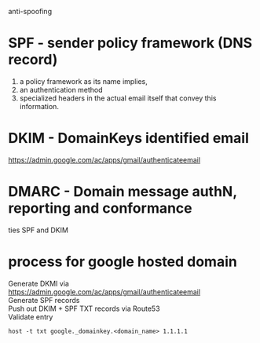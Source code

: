 
anti-spoofing

#  SPF - sender policy framework (DNS record)

1. a policy framework as its name implies, 
2. an authentication method 
3. specialized headers in the actual email itself that convey this information. 

# DKIM - DomainKeys identified email

https://admin.google.com/ac/apps/gmail/authenticateemail

# DMARC - Domain message authN, reporting and conformance

ties SPF and DKIM

# process for google hosted domain

Generate DKMI via https://admin.google.com/ac/apps/gmail/authenticateemail   
Generate SPF records  
Push out DKIM + SPF TXT records via Route53  
Validate entry

```host -t txt google._domainkey.<domain_name> 1.1.1.1```

